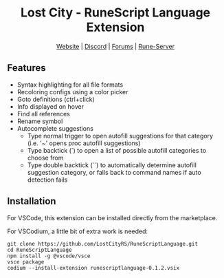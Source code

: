 <div align="center">

<h1>Lost City - RuneScript Language Extension</h1>

[Website](https://2004.lostcity.rs) | [Discord](https://discord.lostcity.rs) | [Forums](https://lostcity.rs) | [Rune-Server](https://www.rune-server.ee/runescape-development/rs2-server/projects/701698-lost-city-225-emulation.html)

</div>

## Features

* Syntax highlighting for all file formats
* Recoloring configs using a color picker
* Goto definitions (ctrl+click)
* Info displayed on hover
* Find all references
* Rename symbol
* Autocomplete suggestions
  * Type normal trigger to open autofill suggestions for that category (i.e. '~' opens proc autofill suggestions)
  * Type backtick (`) to open a list of possible autofill categories to choose from
  * Type double backtick (``) to automatically determine autofill suggestion category, or falls back to command names if auto detection fails

## Installation

For VSCode, this extension can be installed directly from the marketplace.

For VSCodium, a little bit of extra work is needed:
```
git clone https://github.com/LostCityRS/RuneScriptLanguage.git
cd RuneScriptLanguage
npm install -g @vscode/vsce
vsce package
codium --install-extension runescriptlanguage-0.1.2.vsix
```
